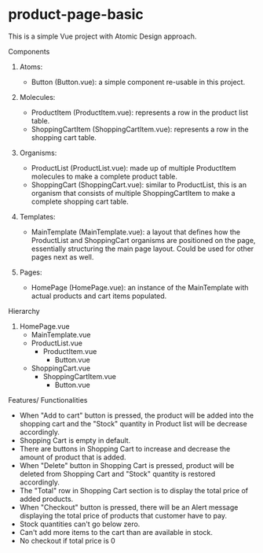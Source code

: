# product-page-basic

This is a simple Vue project with Atomic Design approach.

Components

1. Atoms:
    * Button (Button.vue): a simple component re-usable in this project.

2. Molecules:
    * ProductItem (ProductItem.vue): represents a row in the product list table.
    * ShoppingCartItem (ShoppingCartItem.vue): represents a row in the shopping cart table.

3. Organisms:
    * ProductList (ProductList.vue): made up of multiple ProductItem molecules to make a complete product table.
    * ShoppingCart (ShoppingCart.vue): similar to ProductList, this is an organism that consists of multiple ShoppingCartItem to make a complete shopping cart table.

4. Templates:
    * MainTemplate (MainTemplate.vue): a layout that defines how the ProductList and ShoppingCart organisms are positioned on the page, essentially structuring the main page layout. Could be used for other pages next as well.

5. Pages:
    * HomePage (HomePage.vue): an instance of the MainTemplate with actual products and cart items populated.

Hierarchy

1. HomePage.vue
   * MainTemplate.vue
   * ProductList.vue
        - ProductItem.vue
            - Button.vue
   * ShoppingCart.vue
        - ShoppingCartItem.vue
            - Button.vue

Features/ Functionalities

* When "Add to cart" button is pressed, the product will be added into the shopping cart and the "Stock" quantity in Product list will be decrease accordingly. 
* Shopping Cart is empty in default. 
* There are buttons in Shopping Cart to increase and decrease the amount of product that is added. 
* When "Delete" button in Shopping Cart is pressed, product will be deleted from Shopping Cart and "Stock" quantity is restored accordingly.
* The "Total" row in Shopping Cart section is to display the total price of added products.
* When "Checkout" button is pressed, there will be an Alert message displaying the total price of products that customer have to pay.
* Stock quantities can't go below zero.
* Can't add more items to the cart than are available in stock.
* No checkout if total price is 0
